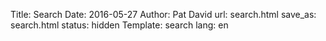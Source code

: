 Title: Search
Date: 2016-05-27
Author: Pat David
url: search.html
save_as: search.html
status: hidden
Template: search
lang: en

